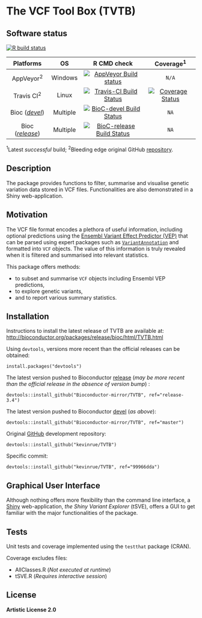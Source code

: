 # The VCF Tool Box (TVTB)

## Software status

<!-- badges: start -->
[![R build status](https://github.com/kevinrue/TVTB/workflows/R-CMD-check/badge.svg)](https://github.com/kevinrue/TVTB/actions)
<!-- badges: end -->

| Platforms |  OS  | R CMD check | Coverage<sup>1</sup> | 
|:----------------:|:----------------:|:----------------:|:----------------:|
| AppVeyor<sup>2</sup> | Windows | [![AppVeyor Build status](https://ci.appveyor.com/api/projects/status/qwnjejwoap787p33?svg=true)](https://ci.appveyor.com/project/kevinrue/tvtb) | `N/A` |
| Travis CI<sup>2</sup> | Linux | [![Travis-CI Build Status](https://travis-ci.org/kevinrue/TVTB.svg?branch=master)](https://travis-ci.org/kevinrue/TVTB) | [![Coverage Status](https://img.shields.io/codecov/c/github/kevinrue/TVTB/master.svg)](https://codecov.io/github/kevinrue/TVTB?branch=master) |
| Bioc ([_devel_](http://bioconductor.org/packages/devel/bioc/html/TVTB.html)) | Multiple | [![BioC-devel Build Status](http://bioconductor.org/shields/build/devel/bioc/TVTB.svg)](http://bioconductor.org/checkResults/devel/bioc-LATEST/TVTB) | `NA` |
| Bioc ([_release_](http://bioconductor.org/packages/release/bioc/html/TVTB.html)) | Multiple | [![BioC-release Build Status](http://bioconductor.org/shields/build/release/bioc/TVTB.svg)](http://bioconductor.org/checkResults/release/bioc-LATEST/TVTB) | `NA` |

<sup>1</sup>Latest _successful_ build;
<sup>2</sup>Bleeding edge original GitHub [repository](https://github.com/kevinrue/TVTB/tree/master).

## Description

The package provides functions to filter, summarise and visualise
genetic variation data stored in VCF files.
Functionalities are also demonstrated in a Shiny web-application.

## Motivation

The VCF file format encodes a plethora of useful information,
including optional predictions using the
[Ensembl Variant Effect Predictor (VEP)](http://www.ensembl.org/info/docs/tools/vep/index.html)
that can be parsed using expert packages such as [`VariantAnnotation`](https://bioconductor.org/packages/release/bioc/html/VariantAnnotation.html)
and formatted into `VCF` objects.
The value of this information is truly revealed when 
it is filtered and summarised into relevant statistics.

This package offers methods:

* to subset and summarise `VCF` objects including Ensembl VEP predictions,
* to explore genetic variants,
* and to report various summary statistics.

## Installation

Instructions to install the latest release of TVTB are available at:
http://bioconductor.org/packages/release/bioc/html/TVTB.html

Using `devtools`, versions more recent than the official releases can be
obtained:

    install.packages("devtools")

The latest version pushed to Bioconductor
[release](https://github.com/Bioconductor-mirror/TVTB/tree/release-3.4)
(_may be more recent than the official release in the absence of version bump_)
:

    devtools::install_github("Bioconductor-mirror/TVTB", ref="release-3.4")

The latest version pushed to Bioconductor
[devel](https://github.com/Bioconductor-mirror/TVTB/tree/master)
(_as above_):

    devtools::install_github("Bioconductor-mirror/TVTB", ref="master")

Original [GitHub](https://github.com/kevinrue/TVTB/tree/master)
development repository:

    devtools::install_github("kevinrue/TVTB")

Specific commit:

    devtools::install_github("kevinrue/TVTB", ref="99966dda")

## Graphical User Interface

Although nothing offers more flexibility than the command line interface,
a [Shiny](http://shiny.rstudio.com/) web-application,
_the Shiny Variant Explorer_ (tSVE), offers a GUI
to get familiar with the major functionalities of the package.

## Tests

Unit tests and coverage implemented using the `testthat` package (CRAN).

Coverage excludes files:

* AllClasses.R (_Not executed at runtime_)
* tSVE.R (_Requires interactive session_)

## License

**Artistic License 2.0**
